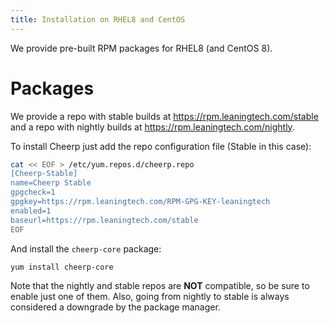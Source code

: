 ```yaml
---
title: Installation on RHEL8 and CentOS
---
```


We provide pre-built RPM packages for RHEL8 (and CentOS 8).

# Packages

We provide a repo with stable builds at https://rpm.leaningtech.com/stable and a repo with nightly builds at https://rpm.leaningtech.com/nightly.

To install Cheerp just add the repo configuration file (Stable in this case):

```sh
cat << EOF > /etc/yum.repos.d/cheerp.repo
[Cheerp-Stable]
name=Cheerp Stable
gpgcheck=1
gpgkey=https://rpm.leaningtech.com/RPM-GPG-KEY-leaningtech
enabled=1
baseurl=https://rpm.leaningtech.com/stable
EOF
```

And install the `cheerp-core` package:

```sh
yum install cheerp-core
```

Note that the nightly and stable repos are **NOT** compatible, so be sure to enable just one of them. Also, going from nightly to stable is always considered a downgrade by the package manager.
